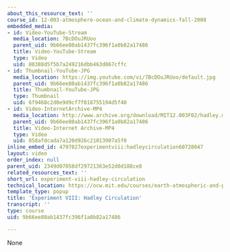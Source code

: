 ```yaml
---
about_this_resource_text: ''
course_id: 12-003-atmosphere-ocean-and-climate-dynamics-fall-2008
embedded_media:
- id: Video-YouTube-Stream
  media_location: 7BcDOuJRUoo
  parent_uid: 9b66ee80ab1437fc396f1a0b82a17486
  title: Video-YouTube-Stream
  type: Video
  uid: 80388d5f5b7a249216dbb463d867cffc
- id: Thumbnail-YouTube-JPG
  media_location: https://img.youtube.com/vi/7BcDOuJRUoo/default.jpg
  parent_uid: 9b66ee80ab1437fc396f1a0b82a17486
  title: Thumbnail-YouTube-JPG
  type: Thumbnail
  uid: 6f9468c2d0e9d9cf7f018755194d5f40
- id: Video-InternetArchive-MP4
  media_location: http://www.archive.org/download/MIT12.003F02/hadley.mp4
  parent_uid: 9b66ee80ab1437fc396f1a0b82a17486
  title: Video-Internet Archive-MP4
  type: Video
  uid: 858afdcada7a120d926c21013907a5f0
inline_embed_id: 4797027experimentviii:hadleycirculation60728047
layout: video
order_index: null
parent_uid: 2349d07058df29721363e52d0d188ce8
related_resources_text: ''
short_url: experiment-viii-hadley-circulation
technical_location: https://ocw.mit.edu/courses/earth-atmospheric-and-planetary-sciences/12-003-atmosphere-ocean-and-climate-dynamics-fall-2008/labs/lab7/experiment-viii-hadley-circulation
template_type: popup
title: 'Experiment VIII: Hadley Circulation'
transcript: ''
type: course
uid: 9b66ee80ab1437fc396f1a0b82a17486

---
```

None